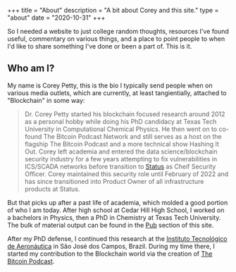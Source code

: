 +++
title = "About"
description = "A bit about Corey and this site."
type = "about"
date = "2020-10-31"
+++

So I needed a website to just college random thoughts, resources I've found useful, commentary on various things, and a place to point people to when I'd like to share something I've done or been a part of. This is it.

<!-- [Here is an (outdated) CV](/CV-Corey_Petty-July_05_2018.pdf) for a concise explanation.  -->

## Who am I?
My name is Corey Petty, this is the bio I typically send people when on various media outlets, which are currently, at least tangientially, attached to "Blockchain" in some way:

> Dr. Corey Petty started his blockchain focused research around 2012 as a personal hobby while doing his PhD candidacy at Texas Tech University in Computational Chemical Physics. He then went on to co-found The Bitcoin Podcast Network and still serves as a host on the flagship The Bitcoin Podcast and a more technical show Hashing It Out. Corey left academia and entered the data science/blockchain security industry for a few years attempting to fix vulnerabilities in ICS/SCADA networks before transition to [Status](https://status.im) as Cheif Security Officer. Corey maintained this security role until February of 2022 and has since transitioned into Product Owner of all infrastructure products at Status.

But that picks up after a past life of academia, which molded a good portion of who I am today. After high school at Cedar Hill High School, I worked on a bachelors in Physics, then a PhD in Chemistry at Texas Tech University. The bulk of material output can be found in the [Pub](/publication) section of this site. 

After my PhD defense, I continued this research at the [Instituto Tecnológico de Aeronáutica](https://en.wikipedia.org/wiki/Instituto_Tecnol%C3%B3gico_de_Aeron%C3%A1utica) in São José dos Campos, Brazil. During my time there, I started my contribution to the Blockchain world via the creation of [The Bitcoin Podcast](https://thebitcoinpodcast.com). 
